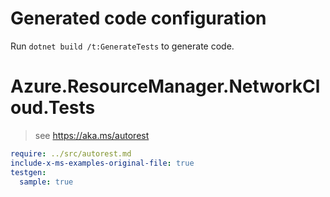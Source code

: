 # Generated code configuration

Run `dotnet build /t:GenerateTests` to generate code.

# Azure.ResourceManager.NetworkCloud.Tests

> see https://aka.ms/autorest
``` yaml
require: ../src/autorest.md
include-x-ms-examples-original-file: true
testgen:
  sample: true
```
